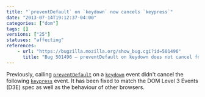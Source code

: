 ```yaml
---
title: "`preventDefault` on `keydown` now cancels `keypress`"
date: "2013-07-14T19:12:37-04:00"
categories: ["dom"]
tags: []
versions: ["25"]
statuses: "affecting"
references:
    - url: "https://bugzilla.mozilla.org/show_bug.cgi?id=501496"
      title: "Bug 501496 – preventDefault on keydown does not cancel following keypress"
---
```

Previously, calling [`preventDefault`](https://developer.mozilla.org/docs/Web/API/event.preventDefault) on a [`keydown`](https://developer.mozilla.org/docs/Web/Events/keydown) event didn't cancel the following [`keypress`](https://developer.mozilla.org/docs/Web/Events/keypress) event. It has been fixed to match the DOM Level 3 Events (D3E) spec as well as the behaviour of other browsers.
